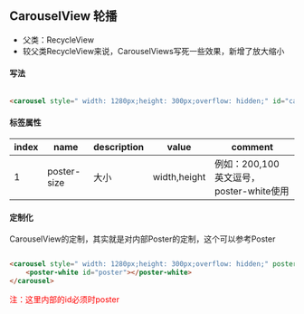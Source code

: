 ## CarouselView 轮播

* 父类：RecycleView
* 较父类RecycleView来说，CarouselViews写死一些效果，新增了放大缩小

#### 写法

```html

<carousel style=" width: 1280px;height: 300px;overflow: hidden;" id="carousel"></carousel>
```

#### 标签属性

| index | name          | description | value             | comment                                |
|-------|---------------|-------------|-------------------|----------------------------------------|
| 1     | poster-size   | 大小          | width,height      | 例如：200,100 英文逗号，poster-white使用         |

#### 定制化

CarouselView的定制，其实就是对内部Poster的定制，这个可以参考Poster

```html

<carousel style=" width: 1280px;height: 300px;overflow: hidden;" poster-size="800,280" id="carousel_custom_poster">
    <poster-white id="poster"></poster-white>
</carousel>
```

<span style="color:red;">注：这里内部的id必须时poster</span>